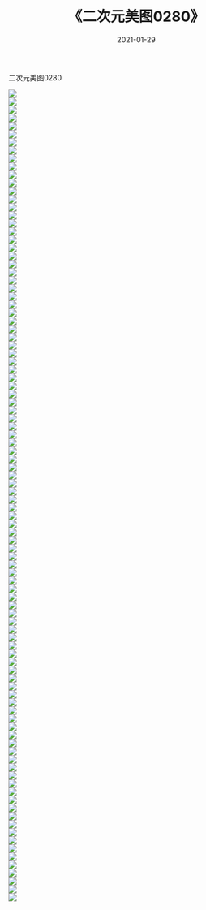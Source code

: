 ﻿---
layout: post
title:  《二次元美图0280》
date:   2021-01-29
img: http://imgx.orgx.ga/二次元/2021/二次元美图0280/000.jpg
categories: [美女, 清纯, 唯美]
---

二次元美图0280

 ![](http://imgx.orgx.ga/二次元/2021/二次元美图0280/001.jpg) <br>![](http://imgx.orgx.ga/二次元/2021/二次元美图0280/002.jpg) <br>![](http://imgx.orgx.ga/二次元/2021/二次元美图0280/003.jpg) <br>![](http://imgx.orgx.ga/二次元/2021/二次元美图0280/004.jpg) <br>![](http://imgx.orgx.ga/二次元/2021/二次元美图0280/005.jpg) <br>![](http://imgx.orgx.ga/二次元/2021/二次元美图0280/006.jpg) <br>![](http://imgx.orgx.ga/二次元/2021/二次元美图0280/007.jpg) <br>![](http://imgx.orgx.ga/二次元/2021/二次元美图0280/008.jpg) <br>![](http://imgx.orgx.ga/二次元/2021/二次元美图0280/009.jpg) <br>![](http://imgx.orgx.ga/二次元/2021/二次元美图0280/010.jpg) <br>![](http://imgx.orgx.ga/二次元/2021/二次元美图0280/011.jpg) <br>![](http://imgx.orgx.ga/二次元/2021/二次元美图0280/012.jpg) <br>![](http://imgx.orgx.ga/二次元/2021/二次元美图0280/013.jpg) <br>![](http://imgx.orgx.ga/二次元/2021/二次元美图0280/014.jpg) <br>![](http://imgx.orgx.ga/二次元/2021/二次元美图0280/015.jpg) <br>![](http://imgx.orgx.ga/二次元/2021/二次元美图0280/016.jpg) <br>![](http://imgx.orgx.ga/二次元/2021/二次元美图0280/017.jpg) <br>![](http://imgx.orgx.ga/二次元/2021/二次元美图0280/018.jpg) <br>![](http://imgx.orgx.ga/二次元/2021/二次元美图0280/019.jpg) <br>![](http://imgx.orgx.ga/二次元/2021/二次元美图0280/020.jpg) <br>![](http://imgx.orgx.ga/二次元/2021/二次元美图0280/021.jpg) <br>![](http://imgx.orgx.ga/二次元/2021/二次元美图0280/022.jpg) <br>![](http://imgx.orgx.ga/二次元/2021/二次元美图0280/023.jpg) <br>![](http://imgx.orgx.ga/二次元/2021/二次元美图0280/024.jpg) <br>![](http://imgx.orgx.ga/二次元/2021/二次元美图0280/025.jpg) <br>![](http://imgx.orgx.ga/二次元/2021/二次元美图0280/026.jpg) <br>![](http://imgx.orgx.ga/二次元/2021/二次元美图0280/027.jpg) <br>![](http://imgx.orgx.ga/二次元/2021/二次元美图0280/028.jpg) <br>![](http://imgx.orgx.ga/二次元/2021/二次元美图0280/029.jpg) <br>![](http://imgx.orgx.ga/二次元/2021/二次元美图0280/030.jpg) <br>![](http://imgx.orgx.ga/二次元/2021/二次元美图0280/031.jpg) <br>![](http://imgx.orgx.ga/二次元/2021/二次元美图0280/032.jpg) <br>![](http://imgx.orgx.ga/二次元/2021/二次元美图0280/033.jpg) <br>![](http://imgx.orgx.ga/二次元/2021/二次元美图0280/034.jpg) <br>![](http://imgx.orgx.ga/二次元/2021/二次元美图0280/035.jpg) <br>![](http://imgx.orgx.ga/二次元/2021/二次元美图0280/036.jpg) <br>![](http://imgx.orgx.ga/二次元/2021/二次元美图0280/037.jpg) <br>![](http://imgx.orgx.ga/二次元/2021/二次元美图0280/038.jpg) <br>![](http://imgx.orgx.ga/二次元/2021/二次元美图0280/039.jpg) <br>![](http://imgx.orgx.ga/二次元/2021/二次元美图0280/040.jpg) <br>![](http://imgx.orgx.ga/二次元/2021/二次元美图0280/041.jpg) <br>![](http://imgx.orgx.ga/二次元/2021/二次元美图0280/042.jpg) <br>![](http://imgx.orgx.ga/二次元/2021/二次元美图0280/043.jpg) <br>![](http://imgx.orgx.ga/二次元/2021/二次元美图0280/044.jpg) <br>![](http://imgx.orgx.ga/二次元/2021/二次元美图0280/045.jpg) <br>![](http://imgx.orgx.ga/二次元/2021/二次元美图0280/046.jpg) <br>![](http://imgx.orgx.ga/二次元/2021/二次元美图0280/047.jpg) <br>![](http://imgx.orgx.ga/二次元/2021/二次元美图0280/048.jpg) <br>![](http://imgx.orgx.ga/二次元/2021/二次元美图0280/049.jpg) <br>![](http://imgx.orgx.ga/二次元/2021/二次元美图0280/050.jpg) <br>![](http://imgx.orgx.ga/二次元/2021/二次元美图0280/051.jpg) <br>![](http://imgx.orgx.ga/二次元/2021/二次元美图0280/052.jpg) <br>![](http://imgx.orgx.ga/二次元/2021/二次元美图0280/053.jpg) <br>![](http://imgx.orgx.ga/二次元/2021/二次元美图0280/054.jpg) <br>![](http://imgx.orgx.ga/二次元/2021/二次元美图0280/055.jpg) <br>![](http://imgx.orgx.ga/二次元/2021/二次元美图0280/056.jpg) <br>![](http://imgx.orgx.ga/二次元/2021/二次元美图0280/057.jpg) <br>![](http://imgx.orgx.ga/二次元/2021/二次元美图0280/058.jpg) <br>![](http://imgx.orgx.ga/二次元/2021/二次元美图0280/059.jpg) <br>![](http://imgx.orgx.ga/二次元/2021/二次元美图0280/060.jpg) <br>![](http://imgx.orgx.ga/二次元/2021/二次元美图0280/061.jpg) <br>![](http://imgx.orgx.ga/二次元/2021/二次元美图0280/062.jpg) <br>![](http://imgx.orgx.ga/二次元/2021/二次元美图0280/063.jpg) <br>![](http://imgx.orgx.ga/二次元/2021/二次元美图0280/064.jpg) <br>![](http://imgx.orgx.ga/二次元/2021/二次元美图0280/065.jpg) <br>![](http://imgx.orgx.ga/二次元/2021/二次元美图0280/066.jpg) <br>![](http://imgx.orgx.ga/二次元/2021/二次元美图0280/067.jpg) <br>![](http://imgx.orgx.ga/二次元/2021/二次元美图0280/068.jpg) <br>![](http://imgx.orgx.ga/二次元/2021/二次元美图0280/069.jpg) <br>![](http://imgx.orgx.ga/二次元/2021/二次元美图0280/070.jpg) <br>![](http://imgx.orgx.ga/二次元/2021/二次元美图0280/071.jpg) <br>![](http://imgx.orgx.ga/二次元/2021/二次元美图0280/072.jpg) <br>![](http://imgx.orgx.ga/二次元/2021/二次元美图0280/073.jpg) <br>![](http://imgx.orgx.ga/二次元/2021/二次元美图0280/074.jpg) <br>![](http://imgx.orgx.ga/二次元/2021/二次元美图0280/075.jpg) <br>![](http://imgx.orgx.ga/二次元/2021/二次元美图0280/076.jpg) <br>![](http://imgx.orgx.ga/二次元/2021/二次元美图0280/077.jpg) <br>![](http://imgx.orgx.ga/二次元/2021/二次元美图0280/078.jpg) <br>![](http://imgx.orgx.ga/二次元/2021/二次元美图0280/079.jpg) <br>![](http://imgx.orgx.ga/二次元/2021/二次元美图0280/080.jpg) <br>![](http://imgx.orgx.ga/二次元/2021/二次元美图0280/081.jpg) <br>![](http://imgx.orgx.ga/二次元/2021/二次元美图0280/082.jpg) <br>![](http://imgx.orgx.ga/二次元/2021/二次元美图0280/083.jpg) <br>![](http://imgx.orgx.ga/二次元/2021/二次元美图0280/084.jpg) <br>![](http://imgx.orgx.ga/二次元/2021/二次元美图0280/085.jpg) <br>![](http://imgx.orgx.ga/二次元/2021/二次元美图0280/086.jpg) <br>![](http://imgx.orgx.ga/二次元/2021/二次元美图0280/087.jpg) <br>![](http://imgx.orgx.ga/二次元/2021/二次元美图0280/088.jpg) <br>![](http://imgx.orgx.ga/二次元/2021/二次元美图0280/089.jpg) <br>![](http://imgx.orgx.ga/二次元/2021/二次元美图0280/090.jpg) <br>![](http://imgx.orgx.ga/二次元/2021/二次元美图0280/091.jpg) <br>![](http://imgx.orgx.ga/二次元/2021/二次元美图0280/092.jpg) <br>![](http://imgx.orgx.ga/二次元/2021/二次元美图0280/093.jpg) <br>![](http://imgx.orgx.ga/二次元/2021/二次元美图0280/094.jpg) <br>![](http://imgx.orgx.ga/二次元/2021/二次元美图0280/095.jpg) <br>![](http://imgx.orgx.ga/二次元/2021/二次元美图0280/096.jpg) <br>![](http://imgx.orgx.ga/二次元/2021/二次元美图0280/097.jpg) <br>![](http://imgx.orgx.ga/二次元/2021/二次元美图0280/098.jpg) <br>![](http://imgx.orgx.ga/二次元/2021/二次元美图0280/099.jpg) <br>![](http://imgx.orgx.ga/二次元/2021/二次元美图0280/100.jpg) <br>